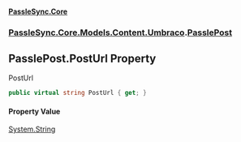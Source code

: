 #### [PassleSync.Core](index.md 'index')
### [PassleSync.Core.Models.Content.Umbraco](PassleSync.Core.Models.Content.Umbraco.md 'PassleSync.Core.Models.Content.Umbraco').[PasslePost](PassleSync.Core.Models.Content.Umbraco.PasslePost.md 'PassleSync.Core.Models.Content.Umbraco.PasslePost')

## PasslePost.PostUrl Property

PostUrl

```csharp
public virtual string PostUrl { get; }
```

#### Property Value
[System.String](https://docs.microsoft.com/en-us/dotnet/api/System.String 'System.String')
